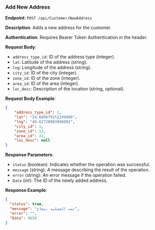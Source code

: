 ### Add New Address

**Endpoint**: `POST /api/Customer/NewAddress`

**Description**: Adds a new address for the customer.

**Authentication**: Requires Bearer Token Authentication in the header.

**Request Body**:
- `address_type_id`: ID of the address type (integer).
- `lat`: Latitude of the address (string).
- `lng`: Longitude of the address (string).
- `city_id`: ID of the city (integer).
- `zone_id`: ID of the zone (integer).
- `area_id`: ID of the area (integer).
- `loc_desc`: Description of the location (string, optional).

**Request Body Example**:
```json
{
    "address_type_id": 1,
    "lat": "24.689679152149406",
    "lng": "46.62728983908892",
    "city_id": 1,
    "zone_id": 13,
    "area_id": 41,
    "loc_desc": null
}
```

**Response Parameters**:
- `status` (boolean): Indicates whether the operation was successful.
- `message` (string): A message describing the result of the operation.
- `error` (string): An error message if the operation failed.
- `Data` (int): The ID of the newly added address.

**Response Example**:
```json
{
  "status": true,
  "message": "تمت العمليه بنجاح",
  "error": "",
  "Data": 9658
}
```
